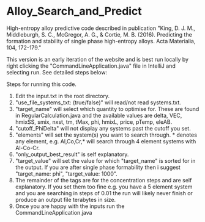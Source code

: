 # Alloy_Search_and_Predict
High-entropy alloy predictive code described in publication "King, D. J. M., Middleburgh, S. C., McGregor, A. G., &amp; Cortie, M. B. (2016). Predicting the formation and stability of single phase high-entropy alloys. Acta Materialia, 104, 172-179."

This version is an early iteration of the website and is best run locally by right clicking the "CommandLineApplication.java" file in IntelliJ and selecting run. See detailed steps below:

Steps for running this code.
1. Edit the input.txt in the root directory. 
2. "use_file_systems_txt: (true/false)" will read/not read systems.txt.
3. "target_name" will select which quantity to optimise for. These are found in RegularCalculation.java and the available values are delta, VEC, hmixSS, smix, nxst, tm, tMax, phi, hmixL, price, pTemp, eleAB.
4. "cutoff_PhiDelta" will not display any systems past the cutoff you set.
5. "elements" will set the system(s) you want to search through. * denotes any element, e.g. Al,Co,Cr,* will search through 4 element systems with Al-Co-Cr.
6. "only_output_best_result" is self explanatory.
7. "target_value" will set the value for which "target_name" is sorted for in the output. If you are after single phase formability then i suggest "target_name: phi", "target_value: 1000".
8. The remainder of the tags are for the concentration steps and are self explanatory. If you set them too fine e.g. you have a 5 element system and you are searching in steps of 0.01 the run will likely never finish or produce an output file terabytes in size.
9. Once you are happy with the inputs run the CommandLineApplication.java
